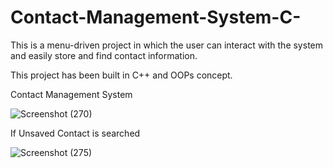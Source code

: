 # Contact-Management-System-C-

This is a menu-driven project in which the user can interact with the system and easily store
and find contact information.

This project has been built in C++ and OOPs concept.

Contact Management System

![Screenshot (270)](https://user-images.githubusercontent.com/86232026/219865041-b1e80b47-6493-442f-ba89-451bbe3f22f9.png)

If Unsaved Contact is searched

![Screenshot (275)](https://user-images.githubusercontent.com/86232026/219865069-679fa7a6-2e00-4712-9656-9dd2fee37a1b.png)
